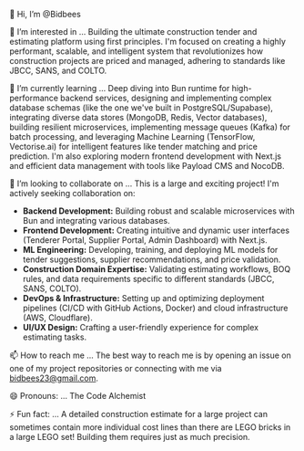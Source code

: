 👋 Hi, I’m @Bidbees

👀 I’m interested in ...
Building the ultimate construction tender and estimating platform using first principles. I'm focused on creating a highly performant, scalable, and intelligent system that revolutionizes how construction projects are priced and managed, adhering to standards like JBCC, SANS, and COLTO.

🌱 I’m currently learning ...
Deep diving into Bun runtime for high-performance backend services, designing and implementing complex database schemas (like the one we've built in PostgreSQL/Supabase), integrating diverse data stores (MongoDB, Redis, Vector databases), building resilient microservices, implementing message queues (Kafka) for batch processing, and leveraging Machine Learning (TensorFlow, Vectorise.ai) for intelligent features like tender matching and price prediction. I'm also exploring modern frontend development with Next.js and efficient data management with tools like Payload CMS and NocoDB.

💞️ I’m looking to collaborate on ...
This is a large and exciting project! I'm actively seeking collaboration on:
*   **Backend Development:** Building robust and scalable microservices with Bun and integrating various databases.
*   **Frontend Development:** Creating intuitive and dynamic user interfaces (Tenderer Portal, Supplier Portal, Admin Dashboard) with Next.js.
*   **ML Engineering:** Developing, training, and deploying ML models for tender suggestions, supplier recommendations, and price validation.
*   **Construction Domain Expertise:** Validating estimating workflows, BOQ rules, and data requirements specific to different standards (JBCC, SANS, COLTO).
*   **DevOps & Infrastructure:** Setting up and optimizing deployment pipelines (CI/CD with GitHub Actions, Docker) and cloud infrastructure (AWS, Cloudflare).
*   **UI/UX Design:** Crafting a user-friendly experience for complex estimating tasks.

📫 How to reach me ...
The best way to reach me is by opening an issue on one of my project repositories or connecting with me via bidbees23@gmail.com.

😄 Pronouns: ... The Code Alchemist

⚡ Fun fact: ...
A detailed construction estimate for a large project can sometimes contain more individual cost lines than there are LEGO bricks in a large LEGO set! Building them requires just as much precision.

<!---
Bidbees/Bidbees is a ✨ special ✨ repository because its `README.md` (this file) appears on your GitHub profile.
You can click the Preview link to take a look at your changes.
--->
